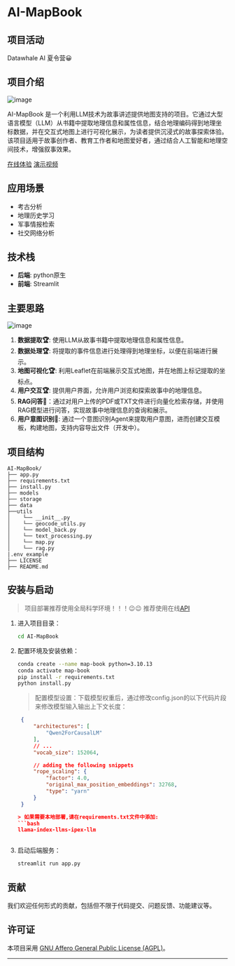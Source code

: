 # AI-MapBook

## 项目活动

Datawhale AI 夏令营😀

## 项目介绍

![image](https://github.com/user-attachments/assets/0dee61ff-f80b-47ca-b02c-fa0c768752ae)


AI-MapBook 是一个利用LLM技术为故事讲述提供地图支持的项目。它通过大型语言模型（LLM）从书籍中提取地理信息和属性信息，结合地理编码得到地理坐标数据，并在交互式地图上进行可视化展示，为读者提供沉浸式的故事探索体验。该项目适用于故事创作者、教育工作者和地图爱好者，通过结合人工智能和地理空间技术，增强叙事效果。

[在线体验](https://ai-mapbook-zasfamyfxydadn2x8qyros.streamlit.app/)
[演示视频](https://www.bilibili.com/video/BV1HpaoeTEST/?vd_source=e7e7a9aa0f8778cf8fc1a51dded02077)

## 应用场景

- 考古分析
- 地理历史学习
- 军事情报检索
- 社交网络分析

## 技术栈

- **后端**: python原生
- **前端**: Streamlit

## 主要思路

![image](https://github.com/user-attachments/assets/08ef18dc-7cac-4681-9558-d291b184c2c6)


1. **数据提取🏆**: 使用LLM从故事书籍中提取地理信息和属性信息。
2. **数据处理🏆**: 将提取的事件信息进行处理得到地理坐标，以便在前端进行展示。
3. **地图可视化🏆**: 利用Leaflet在前端展示交互式地图，并在地图上标记提取的坐标点。
4. **用户交互🏆**: 提供用户界面，允许用户浏览和探索故事中的地理信息。
5. **RAG问答🎯**：通过对用户上传的PDF或TXT文件进行向量化检索存储，并使用RAG模型进行问答，实现故事中地理信息的查询和展示。
6. **用户意图识别🎯**: 通过一个意图识别Agent来提取用户意图，进而创建交互模板，构建地图，支持内容导出文件（开发中）。
## 项目结构

```
AI-MapBook/
├── app.py
├── requirements.txt
├── install.py
├── models
├── storage
├── data
├──utils
│    └── __init__.py
│    └── geocode_utils.py
│    └── model_back.py
│    └── text_processing.py
│    └── map.py
│    └── rag.py
|.env_example
├── LICENSE
├── README.md
```

## 安装与启动
> 项目部署推荐使用全局科学环境！！！😉😉
> 推荐使用在线[API](https://platform.deepseek.com/usage)
1. 进入项目目录：
   ```sh
   cd AI-MapBook
   ```

2. 配置环境及安装依赖：
   ```sh
   conda create --name map-book python=3.10.13
   conda activate map-book
   pip install -r requirements.txt 
   python install.py
   ```
   > 配置模型设置：下载模型权重后，通过修改config.json的以下代码片段来修改模型输入输出上下文长度：
   ```json
    {
        "architectures": [
            "Qwen2ForCausalLM"
        ],
        // ...
        "vocab_size": 152064,

        // adding the following snippets
        "rope_scaling": {
            "factor": 4.0,
            "original_max_position_embeddings": 32768,
            "type": "yarn"
        }
    }

   > 如果需要本地部署,请在requirements.txt文件中添加:
   ```bash
   llama-index-llms-ipex-llm
   ```
   ```

3. 启动后端服务：
   ```sh
   streamlit run app.py
   ```
   

## 贡献

我们欢迎任何形式的贡献，包括但不限于代码提交、问题反馈、功能建议等。

## 许可证

本项目采用 [GNU Affero General Public License (AGPL)](LICENSE)。

---
